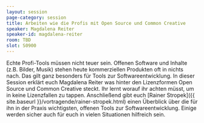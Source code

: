 ```yaml
---
layout: session
page-category: session
title: Arbeiten wie die Profis mit Open Source und Common Creative
speaker: Magdalena Reiter
speaker-id: magdalena-reiter
room: TBD
slot: S0900
---
```


Echte Profi-Tools müssen nicht teuer sein. Offenen Software und Inhalte (z.B. Bilder, Musik) stehen heute kommerziellen Produkten oft in nichts nach. Das gilt ganz besonders für Tools zur Softwareentwicklung. In dieser Session erklärt euch Magdalena Reiter was hinter den Lizenzformen Open Source und Common Creative steckt. Ihr lernt worauf ihr achten müsst, um in keine Lizenzfallen zu tappen. Anschließend gibt euch [Rainer Stropek]({{ site.baseurl }}/vortragende/rainer-stropek.html) einen Überblick über die für ihn in der Praxis wichtigsten, offenen Tools zur Softwareentwicklung. Einige werden sicher auch für euch in vielen Situationen hilfreich sein.